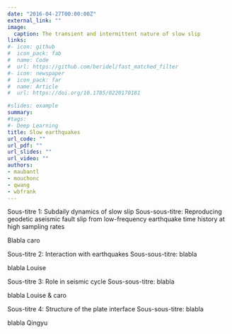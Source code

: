 ```yaml
---
date: "2016-04-27T00:00:00Z"
external_link: ""
image:
  caption: The transient and intermittent nature of slow slip
links:
#- icon: github
#  icon_pack: fab
#  name: Code
#  url: https://github.com/beridel/fast_matched_filter
#- icon: newspaper
#  icon_pack: far
#  name: Article
#  url: https://doi.org/10.1785/0220170181

#slides: example
summary:
#tags:
#- Deep Learning
title: Slow earthquakes
url_code: ""
url_pdf: ""
url_slides: ""
url_video: ""
authors:
- maubantl
- mouchonc
- qwang
- wbfrank
---
```


Sous-titre 1: Subdaily dynamics of slow slip
Sous-sous-titre: Reproducing geodetic aseismic fault slip from low-frequency earthquake time history at high sampling rates

Blabla caro


Sous-titre 2: Interaction with earthquakes
Sous-sous-titre: blabla

blabla Louise

Sous-titre 3: Role in seismic cycle
Sous-sous-titre: blabla

blabla Louise & caro

Sous-titre 4: Structure of the plate interface
Sous-sous-titre: blabla

blabla Qingyu

